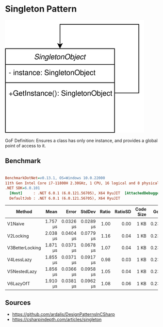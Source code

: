 # Singleton Pattern

![Singleton UML Diagram](singleton.svg)

GoF Definition: Ensures a class has only one instance, and provides a global point of access to it.

## Benchmark

``` ini

BenchmarkDotNet=v0.13.1, OS=Windows 10.0.22000
11th Gen Intel Core i7-11800H 2.30GHz, 1 CPU, 16 logical and 8 physical cores
.NET SDK=6.0.101
  [Host]     : .NET 6.0.1 (6.0.121.56705), X64 RyuJIT  [AttachedDebugger]
  DefaultJob : .NET 6.0.1 (6.0.121.56705), X64 RyuJIT


```
|          Method |     Mean |     Error |    StdDev | Ratio | RatioSD | Code Size |  Gen 0 | Allocated |
|---------------- |---------:|----------:|----------:|------:|--------:|----------:|-------:|----------:|
|         V1Naive | 1.757 μs | 0.0326 μs | 0.0289 μs |  1.00 |    0.00 |      1 KB | 0.2346 |      3 KB |
|       V2Locking | 2.038 μs | 0.0404 μs | 0.0779 μs |  1.16 |    0.04 |      1 KB | 0.2365 |      3 KB |
| V3BetterLocking | 1.871 μs | 0.0371 μs | 0.0678 μs |  1.07 |    0.04 |      1 KB | 0.2327 |      3 KB |
|      V4LessLazy | 1.855 μs | 0.0371 μs | 0.0917 μs |  0.98 |    0.03 |      1 KB | 0.2327 |      3 KB |
|    V5NestedLazy | 1.856 μs | 0.0366 μs | 0.0958 μs |  1.05 |    0.04 |      1 KB | 0.2327 |      3 KB |
|       V6LazyOfT | 1.910 μs | 0.0381 μs | 0.0962 μs |  1.08 |    0.06 |      1 KB | 0.2327 |      3 KB |

## Sources

- https://github.com/ardalis/DesignPatternsInCSharp
- https://csharpindepth.com/articles/singleton

